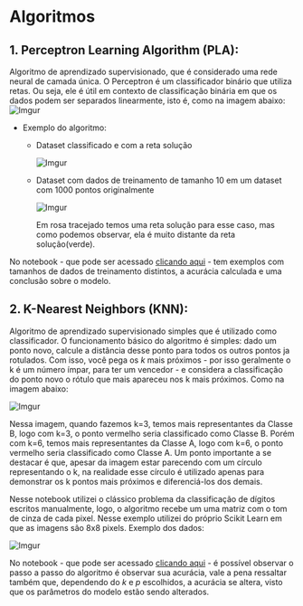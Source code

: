 # Algoritmos

## 1. __Perceptron Learning Algorithm (PLA)__: 
Algoritmo de aprendizado supervisionado, que é considerado uma rede neural de camada única. O Perceptron é um classificador binário que utiliza retas. 
Ou seja, ele é útil em contexto de classificação binária em que os dados podem ser separados linearmente, isto é, como na imagem abaixo: ![Imgur](https://imgur.com/WZeMWnV.png)

  * Exemplo do algoritmo:
    * Dataset classificado e com a reta solução
  
      ![Imgur](https://imgur.com/XeNq8R8.png)
      
    * Dataset com dados de treinamento de tamanho 10 em um dataset com 1000 pontos originalmente
  
      ![Imgur](https://imgur.com/gQr3IT1.png)
      
      Em rosa tracejado temos uma reta solução para esse caso, mas como podemos observar, ela é muito distante da reta solução(verde).
      
No notebook - que pode ser acessado [clicando aqui](https://github.com/davirpp/Machine_Learning/blob/master/Perception_Learning_Algorithm.ipynb) - tem exemplos com tamanhos de dados de treinamento distintos, a acurácia calculada e uma conclusão sobre o modelo.


## 2. __K-Nearest Neighbors (KNN)__:
Algoritmo de aprendizado supervisionado simples que é utilizado como classificador. O funcionamento básico do algoritmo é simples: dado um ponto novo, calcule a distância desse ponto para todos os outros pontos ja rotulados. Com isso, você pega os _k_ mais próximos - por isso geralmente o k é um número ímpar, para ter um vencedor - e considera a classificação do ponto novo o rótulo que mais apareceu nos k mais próximos. Como na imagem abaixo: 

![Imgur](https://imgur.com/mJvaDTf.png)

Nessa imagem, quando fazemos k=3, temos mais representantes da Classe B, logo com k=3, o ponto vermelho seria classificado como Classe B. Porém com k=6, temos mais representantes da Classe A, logo com k=6, o ponto vermelho seria classificado como Classe A. 
Um ponto importante a se destacar é que, apesar da imagem estar parecendo com um círculo representando o k, na realidade esse círculo é utilizado apenas para demonstrar os k pontos mais próximos e diferenciá-los dos demais.

Nesse notebook utilizei o clássico problema da classificação de dígitos escritos manualmente, logo, o algoritmo recebe um uma matriz com o tom de cinza de cada pixel. Nesse exemplo utilizei do próprio Scikit Learn em que as imagens são 8x8 pixels.
Exemplo dos dados: 

![Imgur](https://imgur.com/o8kcWNb.png)

No notebook - que pode ser acessado [clicando aqui](https://github.com/davirpp/Machine_Learning/blob/master/K_Nearest_Neighbors.ipynb) - é possível observar o passo a passo do algoritmo é observar sua acurácia, vale a pena ressaltar também que, dependendo do _k_ e _p_ escolhidos, a acurácia se altera, visto que os parâmetros do modelo estão sendo alterados.
